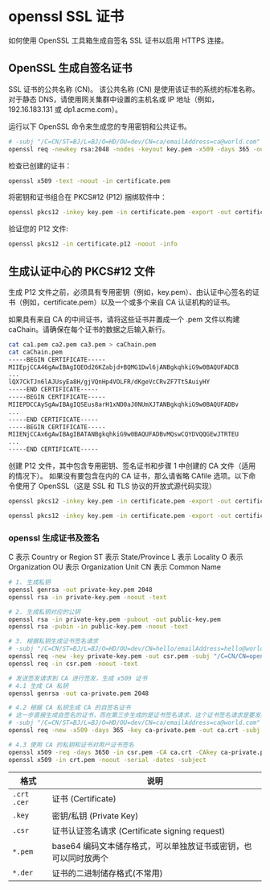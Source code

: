 # openssl SSL 证书
如何使用 OpenSSL 工具箱生成自签名 SSL 证书以启用 HTTPS 连接。

## OpenSSL 生成自签名证书

SSL 证书的公共名称 (CN)。 该公共名称 (CN) 是使用该证书的系统的标准名称。 对于静态 DNS，请使用网关集群中设置的主机名或 IP 地址（例如，192.16.183.131 或 dp1.acme.com）。

运行以下 OpenSSL 命令来生成您的专用密钥和公共证书。
```bash
# -subj "/C=CN/ST=BJ/L=BJ/O=HD/OU=dev/CN=ca/emailAddress=ca@world.com"
openssl req -newkey rsa:2048 -nodes -keyout key.pem -x509 -days 365 -out certificate.pem -subj "/C=CN/CN=yzx"
```

检查已创建的证书：
```bash
openssl x509 -text -noout -in certificate.pem
```

将密钥和证书组合在 PKCS#12 (P12) 捆绑软件中：
```bash
openssl pkcs12 -inkey key.pem -in certificate.pem -export -out certificate.p12
```

验证您的 P12 文件:
```bash
openssl pkcs12 -in certificate.p12 -noout -info
```

## 生成认证中心的 PKCS#12 文件

生成 P12 文件之前，必须具有专用密钥（例如，key.pem）、由认证中心签名的证书（例如，certificate.pem）以及一个或多个来自 CA 认证机构的证书。

如果具有来自 CA 的中间证书，请将这些证书并置成一个 .pem 文件以构建 caChain。请确保在每个证书的数据之后输入新行。
```bash
cat ca1.pem ca2.pem ca3.pem > caChain.pem
cat caChain.pem
-----BEGIN CERTIFICATE-----
MIIEpjCCA46gAwIBAgIQEOd26KZabjd+BQMG1Dwl6jANBgkqhkiG9w0BAQUFADCB
...
lQX7CkTJn6lAJUsyEa8H/gjVQnHp4VOLFR/dKgeVcCRvZF7Tt5AuiyHY
-----END CERTIFICATE-----
-----BEGIN CERTIFICATE-----
MIIEPDCCAySgAwIBAgIQSEus8arH1xND0aJ0NUmXJTANBgkqhkiG9w0BAQUFADBv
...
-----END CERTIFICATE-----
-----BEGIN CERTIFICATE-----
MIIENjCCAx6gAwIBAgIBATANBgkqhkiG9w0BAQUFADBvMQswCQYDVQQGEwJTRTEU
...
-----END CERTIFICATE-----
```

创建 P12 文件，其中包含专用密钥、签名证书和步骤 1 中创建的 CA 文件（适用的情况下）。 如果没有要包含在内的 CA 证书，那么请省略 CAfile 选项。以下命令使用了 OpenSSL（这是 SSL 和 TLS 协议的开放式源代码实现）
```bash
openssl pkcs12 -inkey key.pem -in certificate.pem -export -out certificate.p12 -CAfile caChain.pem -chain

openssl pkcs12 -inkey key.pem -in certificate.pem -export -out certificate.p12
```

### openssl 生成证书及签名

C  表示 Country or Region
ST 表示 State/Province
L  表示 Locality
O  表示 Organization
OU 表示 Organization Unit
CN 表示 Common Name

```bash
# 1. 生成私钥
openssl genrsa -out private-key.pem 2048
openssl rsa -in private-key.pem -noout -text

# 2. 生成私钥对应的公钥
openssl rsa -in private-key.pem -pubout -out public-key.pem
openssl rsa -pubin -in public-key.pem -noout -text

# 3. 根据私钥生成证书签名请求
# -subj "/C=CN/ST=BJ/L=BJ/O=HD/OU=dev/CN=hello/emailAddress=hello@world.com"
openssl req -new -key private-key.pem -out csr.pem -subj "/C=CN/CN=openssl"
openssl req -in csr.pem -noout -text

# 发送签发请求到 CA 进行签发，生成 x509 证书
# 4.1 生成 CA 私钥
openssl genrsa -out ca-private.pem 2048

# 4.2 根据 CA 私钥生成 CA 的自签名证书
# 这一步直接生成自签名的证书，而在第三步生成的是证书签名请求，这个证书签名请求是要发给 CA 生成最终证书的。
# -subj "/C=CN/ST=BJ/L=BJ/O=HD/OU=dev/CN=ca/emailAddress=ca@world.com"
openssl req -new -x509 -days 365 -key ca-private.pem -out ca.crt -subj "/C=CN/CN=ca"

# 4.3 使用 CA 的私钥和证书对用户证书签名
openssl x509 -req -days 3650 -in csr.pem -CA ca.crt -CAkey ca-private.pem -CAcreateserial -out crt.pem
openssl x509 -in crt.pem -noout -serial -dates -subject
```

| 格式          | 说明                                                       |
| ------------- | ---------------------------------------------------------- |
| `.crt` `.cer` | 证书 (Certificate)                                         |
| `.key`        | 密钥/私钥 (Private Key)                                    |
| `.csr`        | 证书认证签名请求 (Certificate signing request)              |
| `*.pem`       | base64 编码文本储存格式，可以单独放证书或密钥，也可以同时放两个 |
| `*.der`       | 证书的二进制储存格式(不常用)                                 |